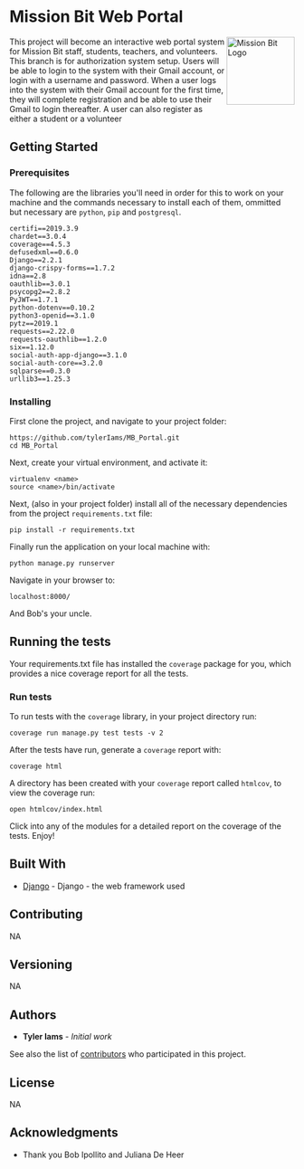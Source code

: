 # Mission Bit Web Portal

<img src="https://avatars3.githubusercontent.com/u/5872193?s=280&v=4" align="right"
     title="Mission Bit Logo" width="120" height="120">

This project will become an interactive web portal system for Mission Bit staff, students, teachers, and volunteers.  This branch is for authorization system setup.  Users will be able to login to the system with their Gmail account, or login with a username and password.  When a user logs into the system with their Gmail account for the first time, they will complete registration and be able to use their Gmail to login thereafter.  A user can also register as either a student or a volunteer

## Getting Started

### Prerequisites

The following are the libraries you'll need in order for this to work on your machine and the commands necessary to install each of them, ommitted but necessary are `python`, `pip` and `postgresql`. 

```
certifi==2019.3.9
chardet==3.0.4
coverage==4.5.3
defusedxml==0.6.0
Django==2.2.1
django-crispy-forms==1.7.2
idna==2.8
oauthlib==3.0.1
psycopg2==2.8.2
PyJWT==1.7.1
python-dotenv==0.10.2
python3-openid==3.1.0
pytz==2019.1
requests==2.22.0
requests-oauthlib==1.2.0
six==1.12.0
social-auth-app-django==3.1.0
social-auth-core==3.2.0
sqlparse==0.3.0
urllib3==1.25.3
```

### Installing

First clone the project, and navigate to your project folder:

```
https://github.com/tylerIams/MB_Portal.git
cd MB_Portal
```

Next, create your virtual environment, and activate it:

```
virtualenv <name>
source <name>/bin/activate
```

Next, (also in your project folder) install all of the necessary dependencies from the project `requirements.txt` file:

```
pip install -r requirements.txt 
```

Finally run the application on your local machine with:

```
python manage.py runserver
```

Navigate in your browser to:

```
localhost:8000/
```

And Bob's your uncle.

## Running the tests

Your requirements.txt file has installed the `coverage` package for you, which provides a nice coverage report for all the tests.

### Run tests

To run tests with the `coverage` library, in your project directory run:

```
coverage run manage.py test tests -v 2
```

After the tests have run, generate a `coverage` report with:

```
coverage html
```

A directory has been created with your `coverage` report called `htmlcov`, to view the coverage run:

```
open htmlcov/index.html
```

Click into any of the modules for a detailed report on the coverage of the tests.  Enjoy!

## Built With

* [Django](https://docs.djangoproject.com/en/2.2/) - Django - the web framework used

## Contributing

NA

## Versioning

NA

## Authors

* **Tyler Iams** - *Initial work* 

See also the list of [contributors](https://github.com/tylerIams/MB_Portal/contributors) who participated in this project.

## License

NA

## Acknowledgments

* Thank you Bob Ipollito and Juliana De Heer

